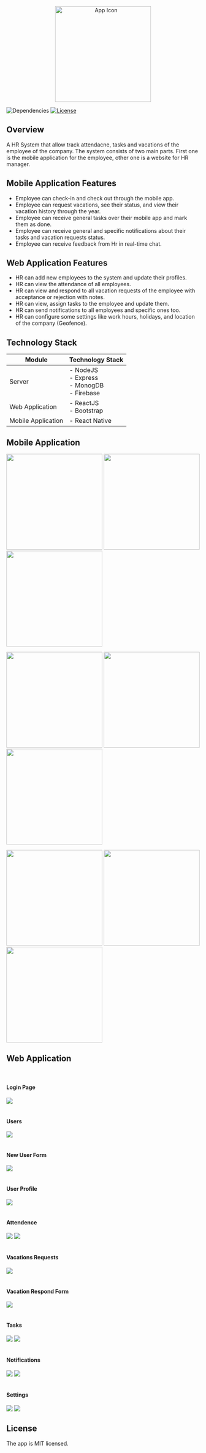 
<p align="center">
  <a>
    <img width="250" height="250" src="readme/linkage_icon_rounded_4x.png" alt="App Icon">
  </a>

  ![Dependencies](https://img.shields.io/badge/dependencies-up%20to%20date-brightgreen.svg) [![License](https://img.shields.io/badge/license-MIT-blue.svg)](https://opensource.org/licenses/MIT)

</p>


## Overview
  A HR System that allow track attendacne, tasks and vacations of the employee of the company. The system consists of two main parts. First one is the mobile application for the employee, other one is a website for HR manager.


## Mobile Application Features

* Employee can check-in and check out through the mobile app.
* Employee can request vacations, see their status, and view their vacation history through the year.
* Employee can receive general tasks over their mobile app and mark them as done.
* Employee can receive general and specific notifications about their tasks and vacation requests status.
* Employee can receive feedback from Hr in real-time chat.

## Web Application Features

* HR can add new employees to the system and update their profiles.
* HR can view the attendance of all employees.
* HR can view and respond to all vacation requests of the employee with acceptance or rejection with notes.
* HR can view, assign tasks to the employee and update them.
* HR can send notifications to all employees and specific ones too.
* HR can configure some settings like work hours, holidays, and location of the company (Geofence).

## Technology Stack
Module                          |  Technology Stack
----------------------------------|------------------------------------------------------------------------------------
Server                         |  - NodeJS <br/>- Express  <br/>- MonogDB  <br/>- Firebase
Web Application                |  - ReactJS <br/>- Bootstrap
Mobile Application             |  - React Native
## Mobile Application

<p>
  <img src="readme/Screenshoots/MOBILE/Screenshot_2020-12-12-18-25-04-85_b67a2b0e66a41c6712a67287069a2214.jpg" width="250">
  <img src="readme/Screenshoots/MOBILE/Screenshot_2020-12-12-18-25-01-01_b67a2b0e66a41c6712a67287069a2214.jpg" width="250">
  <img src="readme/Screenshoots/MOBILE/Screenshot_2020-12-12-20-37-29-32_b67a2b0e66a41c6712a67287069a2214.jpg" width="250">
</p>

<p>
  <img src="readme/Screenshoots/MOBILE/Screenshot_2020-12-12-20-57-41-35_b67a2b0e66a41c6712a67287069a2214.jpg" width="250">
  <img src="readme/Screenshoots/MOBILE/Screenshot_2020-12-12-20-49-56-69_b67a2b0e66a41c6712a67287069a2214.jpg" width="250">
  <img src="readme/Screenshoots/MOBILE/Screenshot_2020-12-12-21-02-05-66_b67a2b0e66a41c6712a67287069a2214.jpg" width="250">
</p>

<p>
  <img src="readme/Screenshoots/MOBILE/Screenshot_2020-12-12-21-01-11-42_b67a2b0e66a41c6712a67287069a2214.jpg" width="250">
  <img src="readme/Screenshoots/MOBILE/Screenshot_2020-12-12-20-44-09-95_b67a2b0e66a41c6712a67287069a2214.jpg" width="250">
  <img src="readme/Screenshoots/MOBILE/Screenshot_2020-12-12-20-39-52-82_b67a2b0e66a41c6712a67287069a2214.jpg" width="250">
</p>


## Web Application

<br>

#### Login Page
<img src="readme/Screenshoots/WEB/Screenshot_from_2020-12-12 21-12-48.png">

<br>

<br>

#### Users
<img src="readme/Screenshoots/WEB/Screenshot from 2020-12-12 20-13-28.png">

<br>

<br>

#### New User Form
<img src="readme/Screenshoots/WEB/Screenshot from 2020-12-12 20-13-39.png">

<br>

<br>

#### User Profile
<img src="readme/Screenshoots/WEB/Screenshot from 2020-12-12 20-40-07.png">

<br>

<br>

#### Attendence
<img src="readme/Screenshoots/WEB/Screenshot from 2020-12-12 20-15-03.png">
<img src="readme/Screenshoots/WEB/Screenshot from 2020-12-12 20-14-51.png">

<br>

<br>

#### Vacations Requests
<img src="readme/Screenshoots/WEB/Screenshot from 2020-12-12 20-15-58.png">

<br>

<br>

#### Vacation Respond Form
<img src="readme/Screenshoots/WEB/Screenshot from 2020-12-12 20-16-16.png">

<br>

<br>

#### Tasks
<img src="readme/Screenshoots/WEB/Screenshot from 2020-12-12 20-10-48.png">
<img src="readme/Screenshoots/WEB/Screenshot from 2020-12-12 20-11-00.png">
<br>


<br>

#### Notifications
<img src="readme/Screenshoots/WEB/Screenshot from 2020-12-12 20-14-14.png">
<img src="readme/Screenshoots/WEB/Screenshot from 2020-12-12 20-17-36.png">
<br>

<br>

#### Settings
<img src="readme/Screenshoots/WEB/Screenshot from 2020-12-12 20-14-25.png">
<img src="readme/Screenshoots/WEB/Screenshot from 2020-12-12 20-14-40.png">
<br>



## License

The app is MIT licensed.
